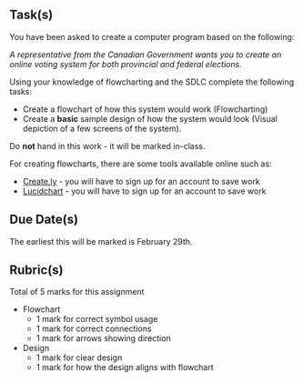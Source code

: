 Task(s)
-------

You have been asked to create a computer program based on the following:

_A representative from the Canadian Government wants you to create an online voting system for both provincial and federal elections._

Using your knowledge of flowcharting and the SDLC complete the following tasks:
* Create a flowchart of how this system would work (Flowcharting)
* Create a **basic** sample design of how the system would look (Visual depiction of a few screens of the system).

Do **not** hand in this work - it will be marked in-class.

For creating flowcharts, there are some tools available online such as:
* [Create.ly](http://creately.com/tour) - you will have to sign up for an account to save work
* [Lucidchart](https://www.lucidchart.com/) - you will have to sign up for an account to save work

Due Date(s)
-----------
The earliest this will be marked is February 29th.

Rubric(s)
---------
Total of 5 marks for this assignment

- Flowchart
  - 1 mark for correct symbol usage
  - 1 mark for correct connections
  - 1 mark for arrows showing direction
- Design
  - 1 mark for clear design
  - 1 mark for how the design aligns with flowchart
